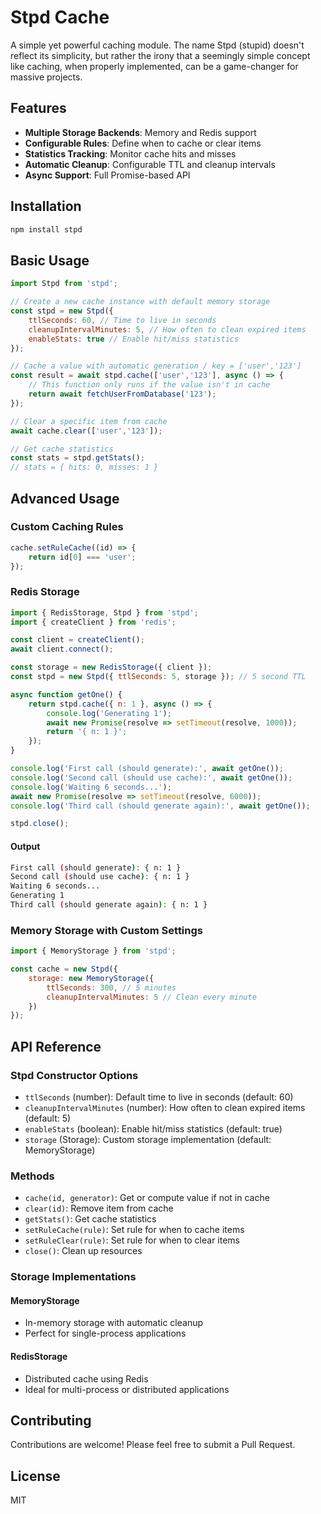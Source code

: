 # Stpd Cache

A simple yet powerful caching module. The name Stpd (stupid) doesn't reflect its simplicity, but rather the irony that a seemingly simple concept like caching, when properly implemented, can be a game-changer for massive projects.

## Features

- **Multiple Storage Backends**: Memory and Redis support
- **Configurable Rules**: Define when to cache or clear items
- **Statistics Tracking**: Monitor cache hits and misses
- **Automatic Cleanup**: Configurable TTL and cleanup intervals
- **Async Support**: Full Promise-based API

## Installation

```bash
npm install stpd
```

## Basic Usage

```javascript
import Stpd from 'stpd';

// Create a new cache instance with default memory storage
const stpd = new Stpd({
    ttlSeconds: 60, // Time to live in seconds
    cleanupIntervalMinutes: 5, // How often to clean expired items
    enableStats: true // Enable hit/miss statistics
});

// Cache a value with automatic generation / key = ['user','123']
const result = await stpd.cache(['user','123'], async () => {
    // This function only runs if the value isn't in cache
    return await fetchUserFromDatabase('123');
});

// Clear a specific item from cache
await cache.clear(['user','123']);

// Get cache statistics
const stats = stpd.getStats();
// stats = { hits: 0, misses: 1 }
```

## Advanced Usage

### Custom Caching Rules

```javascript
cache.setRuleCache((id) => {
    return id[0] === 'user';
});
```

### Redis Storage

```javascript
import { RedisStorage, Stpd } from 'stpd';
import { createClient } from 'redis';

const client = createClient();
await client.connect();

const storage = new RedisStorage({ client });
const stpd = new Stpd({ ttlSeconds: 5, storage }); // 5 second TTL

async function getOne() {
    return stpd.cache({ n: 1 }, async () => {
        console.log('Generating 1');
        await new Promise(resolve => setTimeout(resolve, 1000));
        return '{ n: 1 }';
    });
}

console.log('First call (should generate):', await getOne());
console.log('Second call (should use cache):', await getOne());
console.log('Waiting 6 seconds...');
await new Promise(resolve => setTimeout(resolve, 6000));
console.log('Third call (should generate again):', await getOne());

stpd.close();
```
#### Output
```bash
First call (should generate): { n: 1 }
Second call (should use cache): { n: 1 }
Waiting 6 seconds...
Generating 1
Third call (should generate again): { n: 1 }
```

### Memory Storage with Custom Settings

```javascript
import { MemoryStorage } from 'stpd';

const cache = new Stpd({
    storage: new MemoryStorage({
        ttlSeconds: 300, // 5 minutes
        cleanupIntervalMinutes: 5 // Clean every minute
    })
});
```

## API Reference

### Stpd Constructor Options

- `ttlSeconds` (number): Default time to live in seconds (default: 60)
- `cleanupIntervalMinutes` (number): How often to clean expired items (default: 5)
- `enableStats` (boolean): Enable hit/miss statistics (default: true)
- `storage` (Storage): Custom storage implementation (default: MemoryStorage)

### Methods

- `cache(id, generator)`: Get or compute value if not in cache
- `clear(id)`: Remove item from cache
- `getStats()`: Get cache statistics
- `setRuleCache(rule)`: Set rule for when to cache items
- `setRuleClear(rule)`: Set rule for when to clear items
- `close()`: Clean up resources

### Storage Implementations

#### MemoryStorage
- In-memory storage with automatic cleanup
- Perfect for single-process applications

#### RedisStorage
- Distributed cache using Redis
- Ideal for multi-process or distributed applications

## Contributing

Contributions are welcome! Please feel free to submit a Pull Request.

## License

MIT
